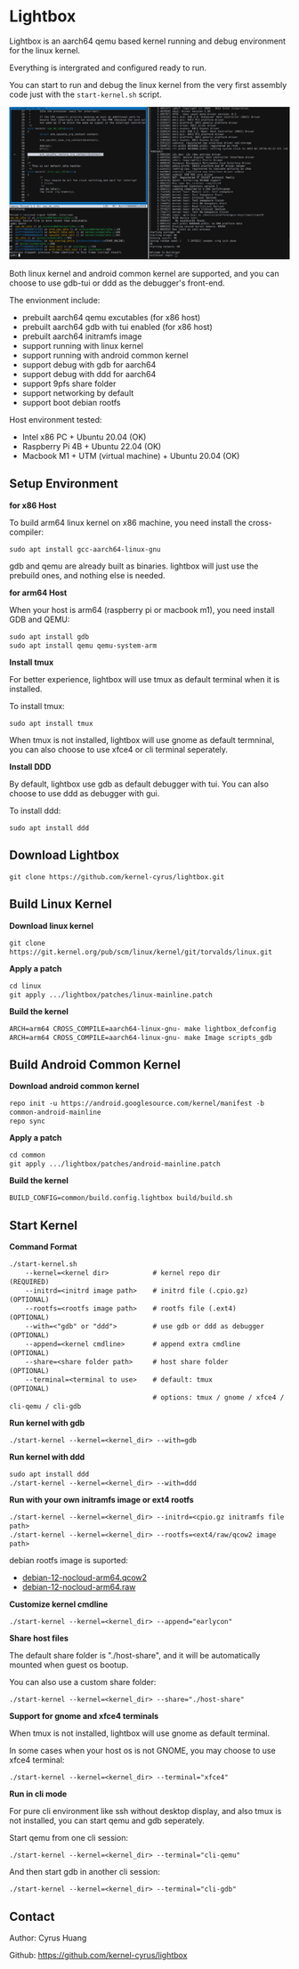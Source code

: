 Lightbox
=============================

Lightbox is an aarch64 qemu based kernel running and debug environment for the linux kernel.

Everything is intergrated and configured ready to run.

You can start to run and debug the linux kernel from the very first assembly code just with the `start-kernel.sh` script.

![Snapshot](https://raw.githubusercontent.com/kernel-cyrus/lightbox/master/snapshots/snapshot.png)

Both linux kernel and android common kernel are supported, and you can choose to use gdb-tui or ddd as the debugger's front-end.

The envionment include:
- prebuilt aarch64 qemu excutables (for x86 host)
- prebuilt aarch64 gdb with tui enabled (for x86 host)
- prebuilt aarch64 initramfs image
- support running with linux kernel
- support running with android common kernel
- support debug with gdb for aarch64
- support debug with ddd for aarch64
- support 9pfs share folder
- support networking by default
- support boot debian rootfs

Host environment tested: 
- Intel x86 PC + Ubuntu 20.04 (OK)
- Raspberry Pi 4B + Ubuntu 22.04 (OK)
- Macbook M1 + UTM (virtual machine) + Ubuntu 20.04 (OK)

Setup Environment
-----------------------------

**for x86 Host**

To build arm64 linux kernel on x86 machine, you need install the cross-compiler:

```
sudo apt install gcc-aarch64-linux-gnu
```

gdb and qemu are already built as binaries. lightbox will just use the prebuild ones, and nothing else is needed.

**for arm64 Host**

When your host is arm64 (raspberry pi or macbook m1), you need install GDB and QEMU:

```
sudo apt install gdb
sudo apt install qemu qemu-system-arm
```

**Install tmux**

For better experience, lightbox will use tmux as default terminal when it is installed.

To install tmux:

```
sudo apt install tmux
```

When tmux is not installed, lightbox will use gnome as default termninal, you can also choose to use xfce4 or cli terminal seperately.

**Install DDD**

By default, lightbox use gdb as default debugger with tui. You can also choose to use ddd as debugger with gui. 

To install ddd:

```
sudo apt install ddd
```

Download Lightbox
-----------------------------

```
git clone https://github.com/kernel-cyrus/lightbox.git
```

Build Linux Kernel
-----------------------------

**Download linux kernel**
```
git clone https://git.kernel.org/pub/scm/linux/kernel/git/torvalds/linux.git
```
**Apply a patch**
```
cd linux
git apply .../lightbox/patches/linux-mainline.patch
```
**Build the kernel**
```
ARCH=arm64 CROSS_COMPILE=aarch64-linux-gnu- make lightbox_defconfig
ARCH=arm64 CROSS_COMPILE=aarch64-linux-gnu- make Image scripts_gdb
```

Build Android Common Kernel
-----------------------------

**Download android common kernel**
```
repo init -u https://android.googlesource.com/kernel/manifest -b common-android-mainline
repo sync
```
**Apply a patch**
```
cd common
git apply .../lightbox/patches/android-mainline.patch
```
**Build the kernel**
```
BUILD_CONFIG=common/build.config.lightbox build/build.sh
```

Start Kernel
-----------------------------

**Command Format**
```
./start-kernel.sh
    --kernel=<kernel dir>           # kernel repo dir            (REQUIRED)
    --initrd=<initrd image path>    # initrd file (.cpio.gz)     (OPTIONAL)
    --rootfs=<rootfs image path>    # rootfs file (.ext4)        (OPTIONAL)
    --with=<"gdb" or "ddd">         # use gdb or ddd as debugger (OPTIONAL)
    --append=<kernel cmdline>       # append extra cmdline       (OPTIONAL)
    --share=<share folder path>     # host share folder          (OPTIONAL)
    --terminal=<terminal to use>    # default: tmux              (OPTIONAL)
                                    # options: tmux / gnome / xfce4 / cli-qemu / cli-gdb
```
**Run kernel with gdb**
```
./start-kernel --kernel=<kernel_dir> --with=gdb
```
**Run kernel with ddd**
```
sudo apt install ddd
./start-kernel --kernel=<kernel_dir> --with=ddd
```
**Run with your own initramfs image or ext4 rootfs**
```
./start-kernel --kernel=<kernel_dir> --initrd=<cpio.gz initramfs file path>
./start-kernel --kernel=<kernel_dir> --rootfs=<ext4/raw/qcow2 image path>
```
debian rootfs image is suported:

- [debian-12-nocloud-arm64.qcow2](https://cloud.debian.org/images/cloud/bookworm/latest/debian-12-nocloud-arm64.qcow2)
- [debian-12-nocloud-arm64.raw](https://cloud.debian.org/images/cloud/bookworm/latest/debian-12-nocloud-arm64.raw)

**Customize kernel cmdline**
```
./start-kernel --kernel=<kernel_dir> --append="earlycon"
```
**Share host files**

The default share folder is "./host-share", and it will be automatically mounted when guest os bootup.

You can also use a custom share folder:

```
./start-kernel --kernel=<kernel_dir> --share="./host-share"
```

**Support for gnome and xfce4 terminals**

When tmux is not installed, lightbox will use gnome as default terminal.

In some cases when your host os is not GNOME, you may choose to use xfce4 terminal:

```
./start-kernel --kernel=<kernel_dir> --terminal="xfce4"
```

**Run in cli mode**

For pure cli environment like ssh without desktop display, and also tmux is not installed, you can start qemu and gdb seperately.

Start qemu from one cli session:

```
./start-kernel --kernel=<kernel_dir> --terminal="cli-qemu"
```

And then start gdb in another cli session:

```
./start-kernel --kernel=<kernel_dir> --terminal="cli-gdb"
```

Contact
-----------------------------

Author: Cyrus Huang

Github: <https://github.com/kernel-cyrus/lightbox>
